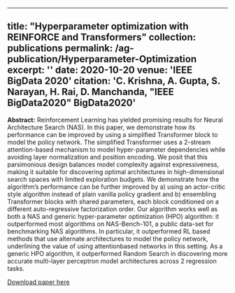 
---
title: "Hyperparameter optimization with REINFORCE and Transformers"
collection: publications
permalink: /ag-publication/Hyperparameter-Optimization
excerpt: ''
date: 2020-10-20
venue: 'IEEE BigData 2020'
citation: 'C. Krishna, A. Gupta, S. Narayan, H. Rai, D. Manchanda, "IEEE BigData2020" BigData2020'
---

**Abstract:** Reinforcement Learning has yielded promising results for Neural Architecture Search (NAS). In this paper, we demonstrate how its performance can be improved by using a simplified Transformer block to model the policy network. The simplified Transformer uses a 2-stream attention-based mechanism to model hyper-parameter dependencies while avoiding layer normalization and position encoding. We posit that this parsimonious design balances model complexity against expressiveness, making it suitable for discovering optimal architectures in high-dimensional search spaces with limited exploration budgets. We demonstrate how the algorithm’s performance can be further improved by a) using an actor-critic style algorithm instead of plain vanilla policy gradient and b) ensembling Transformer blocks with shared parameters, each block conditioned on a different auto-regressive factorization order. Our algorithm works well as both a NAS and generic hyper-parameter optimization (HPO) algorithm: it outperformed most algorithms on NAS-Bench-101, a public data-set for benchmarking NAS algorithms. In particular, it outperformed RL based methods that use alternate architectures to model the policy network, underlining the value of using attentionbased networks in this setting. As a generic HPO algorithm, it outperformed Random Search in discovering more accurate multi-layer perceptron model architectures across 2 regression tasks.

[Download paper here](http://Ashish-Gupta03.github.io/files/Hyper-parameter_Optimization(ReMAADE).pdf)


